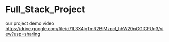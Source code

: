 # Full_Stack_Project
our project demo video
https://drive.google.com/file/d/1L3X4igTmR2BlMzpcl_hhW20nGGICPUq3/view?usp=sharing
